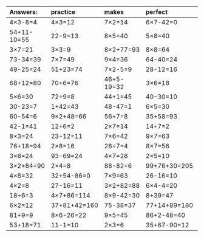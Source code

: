 | Answers: | practice | makes | perfect | ! |
| :--- | :--- | :--- | :--- | :--- |
| 4×3-8=4 | 4×3=12 | 7×2=14 | 6×7-42=0 | 9×3=27 | 
| 54+11-10=55 | 22-9=13 | 8×5=40 | 5×8=40 | 5×3=15 | 
| 3×7=21 | 3×3=9 | 8×2+77=93 | 8×8=64 | 4×9-23=13 | 
| 73-34=39 | 7×7=49 | 9×4=36 | 64-40=24 | 9×9=81 | 
| 49-25=24 | 51+23=74 | 7×2-5=9 | 28-12=16 | 42+20-39=23 | 
| 68+12=80 | 70+6=76 | 46+5-19=32 | 3×6=18 | 61+26=87 | 
| 5×6=30 | 72÷9=8 | 44+1=45 | 40-30=10 | 2×8-12=4 | 
| 30-23=7 | 1+42=43 | 48-47=1 | 6×5=30 | 68-59=9 | 
| 60-54=6 | 9×2+48=66 | 56÷7=8 | 35+58=93 | 4×7-3=25 | 
| 42-1=41 | 12÷6=2 | 2×7=14 | 14÷7=2 | 8×2=16 | 
| 8×3=24 | 23-12=11 | 7×6=42 | 9×7=63 | 40+15=55 | 
| 76+18=94 | 2×8=16 | 28÷7=4 | 8×7=56 | 36-12=24 | 
| 3×8=24 | 93-69=24 | 4×7=28 | 2×5=10 | 2×9=18 | 
| 3×2+84=90 | 2×4=8 | 88-82=6 | 99+76+30=205 | 5×7=35 | 
| 4×8=32 | 32+54-86=0 | 7×9=63 | 26-16=10 | 90+42+72=204 | 
| 4×2=8 | 27-16=11 | 3×2+82=88 | 6×4-4=20 | 3×4=12 | 
| 18÷6=3 | 4×7+86=114 | 8×9-42=30 | 8+39=47 | 7×8=56 | 
| 6×2=12 | 37+81+42=160 | 75-38=37 | 77+14+89=180 | 5+9=14 | 
| 81÷9=9 | 8×6-26=22 | 9×5=45 | 86+2-48=40 | 52+43+25=120 | 
| 53+18=71 | 11-1=10 | 2×3=6 | 35+67-90=12 | 67-38=29 | 
